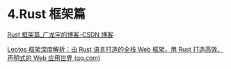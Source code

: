 # 4.Rust 框架篇

[Rust 框架篇\_广龙宇的博客-CSDN 博客](https://blog.csdn.net/weixin_47754149/category_11983296.html)

[Leptos 框架深度解析：由 Rust 语言打造的全栈 Web 框架，用 Rust 打造高效、声明式的 Web 应用世界 (qq.com)](https://mp.weixin.qq.com/s/riZbzLV-hdqQ3rL__MnZ3Q)

